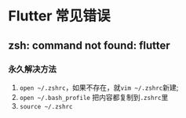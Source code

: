 # Flutter 常见错误

## zsh: command not found: flutter

### 永久解决方法

1. `open ~/.zshrc`，如果不存在，就`vim ~/.zshrc`新建;
2. `open ~/.bash_profile` 把内容都复制到`.zshrc`里
3. `source ~/.zshrc`
